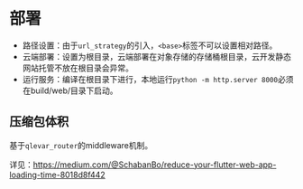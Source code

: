 # 部署

- 路径设置：由于`url_strategy`的引入，`<base>`标签不可以设置相对路径。
- 云端部署：设置为根目录，云端部署在对象存储的存储桶根目录，云开发静态网站托管不放在根目录会异常。
- 运行服务：编译在根目录下进行，本地运行`python -m http.server 8000`必须在build/web/目录下启动。

## 压缩包体积

基于`qlevar_router`的middleware机制。

详见：https://medium.com/@SchabanBo/reduce-your-flutter-web-app-loading-time-8018d8f442
